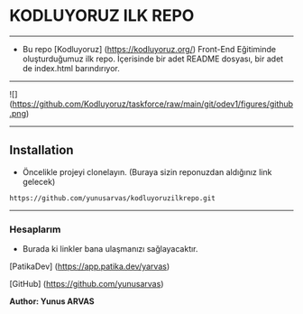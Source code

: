 # KODLUYORUZ ILK REPO
---
- Bu repo [Kodluyoruz] (https://kodluyoruz.org/) Front-End Eğitiminde oluşturduğumuz ilk repo. İçerisinde bir adet README dosyası, bir adet de index.html barındırıyor.

---

![] (https://github.com/Kodluyoruz/taskforce/raw/main/git/odev1/figures/github.png)

---

## Installation

- Öncelikle projeyi clonelayın. (Buraya sizin reponuzdan aldığınız link gelecek)

```
https://github.com/yunusarvas/kodluyoruzilkrepo.git

```

---

### Hesaplarım

- Burada ki linkler bana ulaşmanızı sağlayacaktır.

[PatikaDev] (https://app.patika.dev/yarvas)

[GitHub] (https://github.com/yunusarvas)

**Author: Yunus ARVAS**